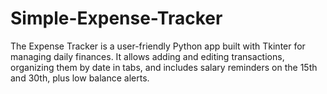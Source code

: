 # Simple-Expense-Tracker
The Expense Tracker is a user-friendly Python app built with Tkinter for managing daily finances. It allows adding and editing transactions, organizing them by date in tabs, and includes salary reminders on the 15th and 30th, plus low balance alerts. 

